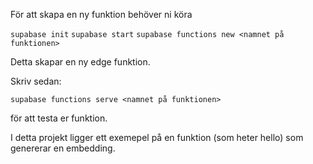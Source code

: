 För att skapa en ny funktion behöver ni köra

`supabase init`
`supabase start`
`supabase functions new <namnet på funktionen>`

Detta skapar en ny edge funktion.

Skriv sedan:

`supabase functions serve <namnet på funktionen>`

för att testa er funktion.

I detta projekt ligger ett exemepel på en funktion (som heter hello) som genererar en embedding.
